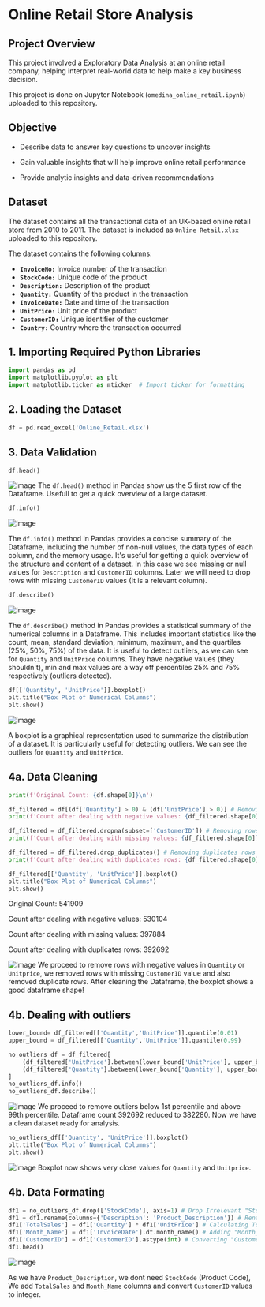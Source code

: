 # Online Retail Store Analysis

## Project Overview
This project involved a Exploratory Data Analysis at an online retail company, helping interpret real-world data to help make a key business decision.

This project is done on Jupyter Notebook (`omedina_online_retail.ipynb`) uploaded to this repository.

## Objective

- Describe data to answer key questions to uncover insights

- Gain valuable insights that will help improve online retail performance

- Provide analytic insights and data-driven recommendations

## Dataset

The dataset contains all the transactional data of an UK-based online retail store from 2010 to 2011. The dataset is included as `Online Retail.xlsx` uploaded to this repository. 

The dataset contains the following columns:

- **`InvoiceNo:`** Invoice number of the transaction  
- **`StockCode:`** Unique code of the product  
- **`Description:`** Description of the product  
- **`Quantity:`** Quantity of the product in the transaction  
- **`InvoiceDate:`** Date and time of the transaction  
- **`UnitPrice:`** Unit price of the product  
- **`CustomerID:`** Unique identifier of the customer  
- **`Country:`** Country where the transaction occurred

## 1. Importing Required Python Libraries
```python
import pandas as pd
import matplotlib.pyplot as plt
import matplotlib.ticker as mticker  # Import ticker for formatting
```
## 2. Loading the Dataset
```python
df = pd.read_excel('Online_Retail.xlsx')
```
## 3. Data Validation

```python
df.head()
```
![image](https://github.com/user-attachments/assets/b69eed20-00bc-42fd-bb27-330395154dc0)
The `df.head()` method in Pandas show us the 5 first row of the Dataframe. Usefull to get a quick overview of a large dataset.

```python
df.info()
```
![image](https://github.com/user-attachments/assets/afdfe38a-8d7c-44c2-910b-8f65b0bd7509)

The `df.info()` method in Pandas provides a concise summary of the Dataframe, including the number of non-null values, the data types of each column, and the memory usage. It's useful for getting a quick overview of the structure and content of a dataset. In this case we see missing or null values for `Description` and `CustomerID` columns. Later we will need to drop rows with missing `CustomerID` values (It is a relevant column).

```python
df.describe()
```
![image](https://github.com/user-attachments/assets/c0383984-1320-44cd-8aae-0d4f90f7d628)

The `df.describe()` method in Pandas provides a statistical summary of the numerical columns in a Dataframe. This includes important statistics like the count, mean, standard deviation, minimum, maximum, and the quartiles (25%, 50%, 75%) of the data. It is useful to detect outliers, as we can see for `Quantity` and `UnitPrice` columns. They have negative values (they shouldn't), min and max values are a way off percentiles 25% and 75% respectively (outliers detected).

```python
df[['Quantity', 'UnitPrice']].boxplot()
plt.title("Box Plot of Numerical Columns")
plt.show()
```
![image](https://github.com/user-attachments/assets/5228fca7-f4ba-4cf9-85f2-2a353150b0cd)

A boxplot is a graphical representation used to summarize the distribution of a dataset. It is particularly useful for detecting outliers. We can see the outliers for `Quantity` and `UnitPrice`.

## 4a. Data Cleaning

```python
print(f'Original Count: {df.shape[0]}\n')

df_filtered = df[(df['Quantity'] > 0) & (df['UnitPrice'] > 0)] # Removing rows based on Quantity and UnitPrice negative values
print(f'Count after dealing with negative values: {df_filtered.shape[0]}\n')

df_filtered = df_filtered.dropna(subset=['CustomerID']) # Removing rows base on CustomerID missing values
print(f'Count after dealing with missing values: {df_filtered.shape[0]}\n')

df_filtered = df_filtered.drop_duplicates() # Removing duplicates rows
print(f'Count after dealing with duplicates rows: {df_filtered.shape[0]}\n')

df_filtered[['Quantity', 'UnitPrice']].boxplot()
plt.title("Box Plot of Numerical Columns")
plt.show()
```

Original Count: 541909

Count after dealing with negative values: 530104

Count after dealing with missing values: 397884

Count after dealing with duplicates rows: 392692

![image](https://github.com/user-attachments/assets/84c06d75-2c18-4bd9-b9da-84aac056b33d)
We proceed to remove rows with negative values in `Quantity` or `Unitprice`, we removed rows with missing `CustomerID` value and also removed duplicate rows. After cleaning the Dataframe,
the boxplot shows a good dataframe shape!

## 4b. Dealing with outliers
```python
lower_bound= df_filtered[['Quantity','UnitPrice']].quantile(0.01)
upper_bound = df_filtered[['Quantity','UnitPrice']].quantile(0.99)

no_outliers_df = df_filtered[
    (df_filtered['UnitPrice'].between(lower_bound['UnitPrice'], upper_bound['UnitPrice'])) &
    (df_filtered['Quantity'].between(lower_bound['Quantity'], upper_bound['Quantity']))
]
no_outliers_df.info()
no_outliers_df.describe()
```
![image](https://github.com/user-attachments/assets/a093b245-1be5-4419-b34a-1baa393e58dd)
We proceed to remove outliers below 1st percentile and above 99th percentile. Dataframe count 392692 reduced to 382280. Now we have a clean dataset ready for analysis.

```python
no_outliers_df[['Quantity', 'UnitPrice']].boxplot()
plt.title("Box Plot of Numerical Columns")
plt.show()
```
![image](https://github.com/user-attachments/assets/dd344747-be85-4b48-a23d-bd8a77884589)
Boxplot now shows very close values for `Quantity` and `Unitprice`.

## 4b. Data Formating
```python
df1 = no_outliers_df.drop(['StockCode'], axis=1) # Drop Irrelevant "StockCode" column
df1 = df1.rename(columns={'Description': 'Product_Description'}) # Rename "Description" column
df1['TotalSales'] = df1['Quantity'] * df1['UnitPrice'] # Calculating TotalSales = Quantity * UnitPrice
df1['Month_Name'] = df1['InvoiceDate'].dt.month_name() # Adding "Month_Name" column
df1['CustomerID'] = df1['CustomerID'].astype(int) # Converting "CustomerID" column to integer
df1.head()
```
![image](https://github.com/user-attachments/assets/5460c019-b9d9-46d6-ab74-c411adcdc2c6)

As we have `Product_Description`, we dont need `StockCode` (Product Code), We add `TotalSales` and `Month_Name` columns and convert `CustomerID` values to integer.

